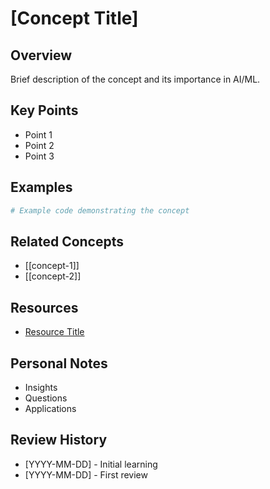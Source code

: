 # [Concept Title]

## Overview
Brief description of the concept and its importance in AI/ML.

## Key Points
- Point 1
- Point 2
- Point 3

## Examples
```python
# Example code demonstrating the concept
```

## Related Concepts
- [[concept-1]]
- [[concept-2]]

## Resources
- [Resource Title](URL)

## Personal Notes
- Insights
- Questions
- Applications

## Review History
- [YYYY-MM-DD] - Initial learning
- [YYYY-MM-DD] - First review